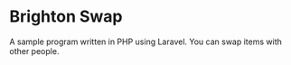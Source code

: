 # Brighton Swap
A sample program written in PHP using Laravel. You can swap items with other people.
